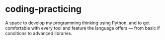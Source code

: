 # coding-practicing
A space to develop my programming thinking using Python, and to get comfortable with every tool and feature the language offers — from basic if conditions to advanced libraries.
